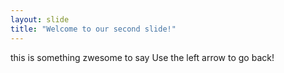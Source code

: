 ```yaml
---
layout: slide
title: "Welcome to our second slide!"
---
```

this is something zwesome to say
Use the left arrow to go back!

